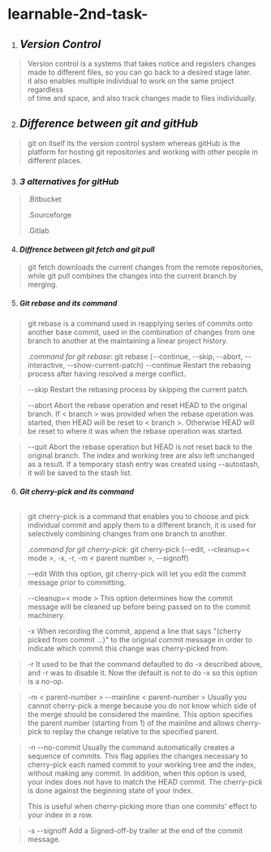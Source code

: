 # learnable-2nd-task-

1. ## ***Version Control*** 

> Version control is a systems that takes notice and registers changes made to different files, so you can go back to a desired stage later.  
it also enables multiple individual to work on the same project regardless  
of time and space, and also track changes made to files individually.

2. ## ***Difference between git and gitHub***

> git on itself its the version control system whereas gitHub is the platform for hosting git repositories and working with other people  in different places.

3. ### ***3 alternatives for gitHub***

> .Bitbucket
>
> .Sourceforge  
>
> .Gitlab  

4. #### ***Diffrence between git fetch and git pull***

> git fetch downloads the current changes from the remote repositories, while git pull combines the changes into the current branch by merging.  

5. ##### ***Git rebase and its command***

> git rebase is a command used in reapplying series of commits onto another base commit, used in the combination of changes from one branch to another at the maintaining a linear project history.
>
> .*command for git rebase*: git rebase (--continue, --skip, --abort, --interactive, --show-current-patch) 
> --continue
Restart the rebasing process after having resolved a merge conflict.

> --skip
Restart the rebasing process by skipping the current patch.

> --abort
Abort the rebase operation and reset HEAD to the original branch. If < branch > was provided when the rebase operation was started, then HEAD will be reset to < branch >. Otherwise HEAD will be reset to where it was when the rebase operation was started.

> --quit
Abort the rebase operation but HEAD is not reset back to the original branch. The index and working tree are also left unchanged as a result. If a temporary stash entry was created using --autostash, it will be saved to the stash list.

6. ###### ***Git cherry-pick and its command***

> git cherry-pick is a command that enables you to choose and pick individual commit and apply them to a different branch, it is used for selectively combining changes from one branch to another.  
>
> .*command for git cherry-pick*: git cherry-pick (--edit, --cleanup=< mode >, -x, -r, -m < parent number >, --signoff)
>
> --edit
With this option, git cherry-pick will let you edit the commit message prior to committing.

> --cleanup=< mode >
This option determines how the commit message will be cleaned up before being passed on to the commit machinery. 

> -x
When recording the commit, append a line that says "(cherry picked from commit …​)" to the original commit message in order to indicate which commit this change was cherry-picked from.

> -r
It used to be that the command defaulted to do -x described above, and -r was to disable it. Now the default is not to do -x so this option is a no-op.

> -m < parent-number >
--mainline < parent-number >
Usually you cannot cherry-pick a merge because you do not know which side of the merge should be considered the mainline. This option specifies the parent number (starting from 1) of the mainline and allows cherry-pick to replay the change relative to the specified parent.

> -n
--no-commit
Usually the command automatically creates a sequence of commits. This flag applies the changes necessary to cherry-pick each named commit to your working tree and the index, without making any commit. In addition, when this option is used, your index does not have to match the HEAD commit. The cherry-pick is done against the beginning state of your index.
>
> This is useful when cherry-picking more than one commits' effect to your index in a row.

> -s
--signoff
Add a Signed-off-by trailer at the end of the commit message. 



